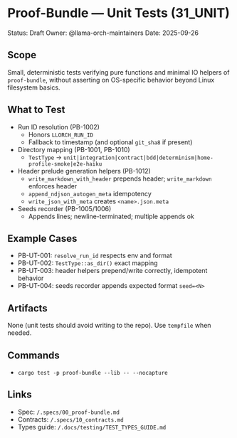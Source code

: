 # Proof-Bundle — Unit Tests (31_UNIT)

Status: Draft
Owner: @llama-orch-maintainers
Date: 2025-09-26

## Scope
Small, deterministic tests verifying pure functions and minimal IO helpers of `proof-bundle`, without asserting on OS-specific behavior beyond Linux filesystem basics.

## What to Test
- Run ID resolution (PB-1002)
  - Honors `LLORCH_RUN_ID`
  - Fallback to timestamp (and optional `git_sha8` if present)
- Directory mapping (PB-1001, PB-1010)
  - `TestType` → `unit|integration|contract|bdd|determinism|home-profile-smoke|e2e-haiku`
- Header prelude generation helpers (PB-1012)
  - `write_markdown_with_header` prepends header; `write_markdown` enforces header
  - `append_ndjson_autogen_meta` idempotency
  - `write_json_with_meta` creates `<name>.json.meta`
- Seeds recorder (PB-1005/1006)
  - Appends lines; newline-terminated; multiple appends ok

## Example Cases
- PB-UT-001: `resolve_run_id` respects env and format
- PB-UT-002: `TestType::as_dir()` exact mapping
- PB-UT-003: header helpers prepend/write correctly, idempotent behavior
- PB-UT-004: seeds recorder appends expected format `seed=<N>`

## Artifacts
None (unit tests should avoid writing to the repo). Use `tempfile` when needed.

## Commands
- `cargo test -p proof-bundle --lib -- --nocapture`

## Links
- Spec: `/.specs/00_proof-bundle.md`
- Contracts: `/.specs/10_contracts.md`
- Types guide: `/.docs/testing/TEST_TYPES_GUIDE.md`
